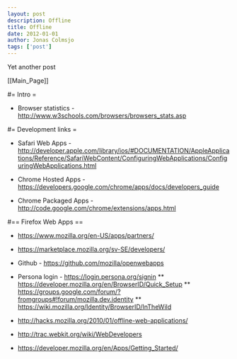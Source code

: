 ```yaml
---
layout: post
description: Offline
title: Offline
date: 2012-01-01
author: Jonas Colmsjo
tags: ['post']
---
```


Yet another post





[[Main_Page]]


#= Intro =

* Browser statistics -http://www.w3schools.com/browsers/browsers_stats.asp


#= Development links =

* Safari Web Apps - http://developer.apple.com/library/ios/#DOCUMENTATION/AppleApplications/Reference/SafariWebContent/ConfiguringWebApplications/ConfiguringWebApplications.html

* Chrome Hosted Apps - https://developers.google.com/chrome/apps/docs/developers_guide

* Chrome Packaged Apps -http://code.google.com/chrome/extensions/apps.html


#== Firefox Web Apps ==

* https://www.mozilla.org/en-US/apps/partners/
* https://marketplace.mozilla.org/sv-SE/developers/

* Github - https://github.com/mozilla/openwebapps

* Persona login - https://login.persona.org/signin
** https://developer.mozilla.org/en/BrowserID/Quick_Setup
** https://groups.google.com/forum/?fromgroups#!forum/mozilla.dev.identity
** https://wiki.mozilla.org/Identity/BrowserID/InTheWild

* http://hacks.mozilla.org/2010/01/offline-web-applications/
* http://trac.webkit.org/wiki/WebDevelopers
* https://developer.mozilla.org/en/Apps/Getting_Started/
